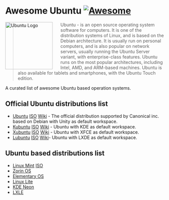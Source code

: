 # Awesome Ubuntu [![Awesome](https://cdn.rawgit.com/sindresorhus/awesome/d7305f38d29fed78fa85652e3a63e154dd8e8829/media/badge.svg)](https://github.com/sindresorhus/awesome)

<a href="https://www.ubuntu.com/"><img src="https://design.ubuntu.com/wp-content/uploads/ubuntu-logo112.png" alt="Ubuntu Logo" align="left" style="margin-right: 25px" height=150></a>

> Ubuntu - is an open source operating system software for computers. It is one of the distribution systems of Linux, and is based on the Debian architecture. It is usually run on personal computers, and is also popular on network servers, usually running the Ubuntu Server variant, with enterprise-class features. Ubuntu runs on the most popular architectures, including Intel, AMD, and ARM-based machines. Ubuntu is also available for tablets and smartphones, with the Ubuntu Touch edition.

A curated list of awesome Ubuntu based operation systems.

## Official Ubuntu distributions list

- [Ubuntu](https://xubuntu.org/)
    [ISO](https://cdimage.ubuntu.com/ubuntu/releases/)
    [Wiki](https://en.wikipedia.org/wiki/Ubuntu_(operating_system)) - The official distribution supported by Canonical inc. based on Debian with Unity as default workspace.  
- [Kubuntu](https://kubuntu.org/)
    [ISO](https://cdimage.ubuntu.com/kubuntu/releases/)
    [Wiki](https://en.wikipedia.org/wiki/Kubuntu) - Ubuntu with KDE as default workspace.
- [Xubuntu](https://xubuntu.org/)
    [ISO](https://cdimage.ubuntu.com/xubuntu/releases/)
    [Wiki](https://en.wikipedia.org/wiki/Xubuntu) - Ubuntu with XFCE as default workspace.
- [Lubuntu](https://lubuntu.me/)
    [ISO](https://cdimage.ubuntu.com/lubuntu/releases/)
    [Wiki](https://en.wikipedia.org/wiki/Lubuntu)- Ubuntu with LXDE as default workspace.

## Ubuntu based distributions list

- [Linux Mint](https://linuxmint.com/)
    [ISO](https://linuxmint.com/download_all.php)
- [Zorin OS](https://zorinos.com/)
- [Elementary OS](https://elementary.io/)
- [Linux Lite](https://www.linuxliteos.com/)
- [KDE Neon](https://neon.kde.org/)
- [LXLE](https://lxle.net/)

